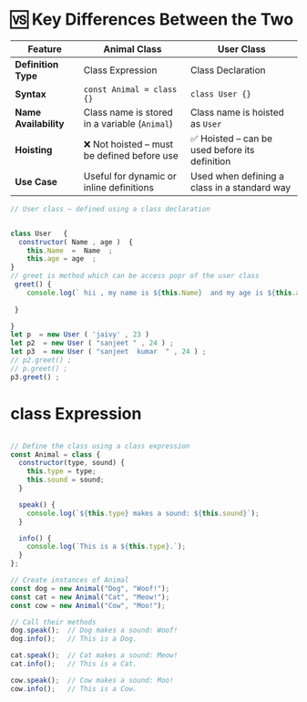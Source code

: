 # 🆚 Key Differences Between the Two


| Feature           | Animal Class                                | User Class                                 |
|-------------------|----------------------------------------------|---------------------------------------------|
| **Definition Type** | Class Expression                            | Class Declaration                            |
| **Syntax**          | `const Animal = class {}`                   | `class User {}`                              |
| **Name Availability** | Class name is stored in a variable (`Animal`) | Class name is hoisted as `User`             |
| **Hoisting**        | ❌ Not hoisted – must be defined before use | ✅ Hoisted – can be used before its definition |
| **Use Case**        | Useful for dynamic or inline definitions    | Used when defining a class in a standard way |

```javascript 
// User class — defined using a class declaration 


class User   {
  constructor( Name , age )  {
    this.Name  =  Name  ;
    this.age = age  ;
}
// greet is method which can be access popr of the user class 
 greet() {
    console.log(` hii , my name is ${this.Name}  and my age is ${this.age}`);
    
 }

}
let p  = new User ( 'jaivy' , 23 ) 
let p2  = new User ( "sanjeet " , 24 ) ;
let p3  = new User ( "sanjeet  kumar  " , 24 ) ;
// p2.greet() ; 
// p.greet() ;
p3.greet() ;

```

# class Expression   
```javascript  

// Define the class using a class expression
const Animal = class {
  constructor(type, sound) {
    this.type = type;
    this.sound = sound;
  }

  speak() {
    console.log(`${this.type} makes a sound: ${this.sound}`);
  }

  info() {
    console.log(`This is a ${this.type}.`);
  }
};

// Create instances of Animal
const dog = new Animal("Dog", "Woof!");
const cat = new Animal("Cat", "Meow!");
const cow = new Animal("Cow", "Moo!");

// Call their methods
dog.speak();  // Dog makes a sound: Woof!
dog.info();   // This is a Dog.

cat.speak();  // Cat makes a sound: Meow!
cat.info();   // This is a Cat.

cow.speak();  // Cow makes a sound: Moo!
cow.info();   // This is a Cow.

```

